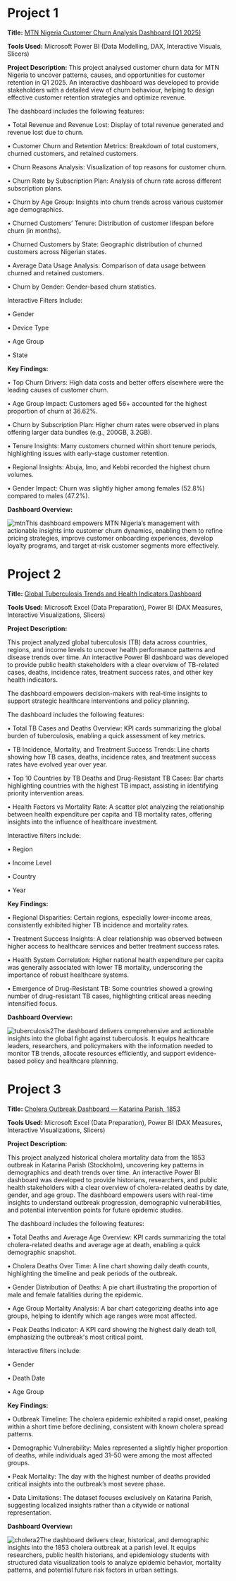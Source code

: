 # Project 1

**Title:** [MTN Nigeria Customer Churn Analysis Dashboard (Q1 2025)](https://github.com/MayokunAmao/.github.io/blob/main/Mtncustomerchurn.pbix)

**Tools Used:** Microsoft Power BI (Data Modelling, DAX, Interactive Visuals, Slicers)

**Project Description:** This project analysed customer churn data for MTN Nigeria to uncover patterns, causes, and opportunities for customer retention in Q1 2025. An interactive dashboard was developed to provide stakeholders with a detailed view of churn behaviour, helping to design effective customer retention strategies and optimize revenue.

The dashboard includes the following features:

•	Total Revenue and Revenue Lost: Display of total revenue generated and revenue lost due to churn.

•	Customer Churn and Retention Metrics: Breakdown of total customers, churned customers, and retained customers.

•	Churn Reasons Analysis: Visualization of top reasons for customer churn.

•	Churn Rate by Subscription Plan: Analysis of churn rate across different subscription plans.

•	Churn by Age Group: Insights into churn trends across various customer age demographics.

•	Churned Customers’ Tenure: Distribution of customer lifespan before churn (in months).

•	Churned Customers by State: Geographic distribution of churned customers across Nigerian states.

•	Average Data Usage Analysis: Comparison of data usage between churned and retained customers.

•	Churn by Gender: Gender-based churn statistics.

Interactive Filters Include:

•	Gender

•	Device Type

•	Age Group

•	State

**Key Findings:**

•	Top Churn Drivers: High data costs and better offers elsewhere were the leading causes of customer churn.

•	Age Group Impact: Customers aged 56+ accounted for the highest proportion of churn at 36.62%.

•	Churn by Subscription Plan: Higher churn rates were observed in plans offering larger data bundles (e.g., 200GB, 3.2GB).

•	Tenure Insights: Many customers churned within short tenure periods, highlighting issues with early-stage customer retention.

•	Regional Insights: Abuja, Imo, and Kebbi recorded the highest churn volumes.

•	Gender Impact: Churn was slightly higher among females (52.8%) compared to males (47.2%).

**Dashboard Overview:**

![mtn](mtn.png)This dashboard empowers MTN Nigeria’s management with actionable insights into customer churn dynamics, enabling them to refine pricing strategies, improve customer onboarding experiences, develop loyalty programs, and target at-risk customer segments more effectively.




#  Project 2

**Title:** [Global Tuberculosis Trends and Health Indicators Dashboard](https://github.com/MayokunAmao/.github.io/blob/main/Tuberculosis.pbix)

**Tools Used:** Microsoft Excel (Data Preparation), Power BI (DAX Measures, Interactive Visualizations, Slicers)

**Project Description:**

This project analyzed global tuberculosis (TB) data across countries, regions, and income levels to uncover health performance patterns and disease trends over time. An interactive Power BI dashboard was developed to provide public health stakeholders with a clear overview of TB-related cases, deaths, incidence rates, treatment success rates, and other key health indicators.

The dashboard empowers decision-makers with real-time insights to support strategic healthcare interventions and policy planning.

The dashboard includes the following features:

•	Total TB Cases and Deaths Overview: KPI cards summarizing the global burden of tuberculosis, enabling a quick assessment of key metrics.

•	TB Incidence, Mortality, and Treatment Success Trends: Line charts showing how TB cases, deaths, incidence rates, and treatment success rates have evolved year over year.

•	Top 10 Countries by TB Deaths and Drug-Resistant TB Cases: Bar charts highlighting countries with the highest TB impact, assisting in identifying priority intervention areas.

•	Health Factors vs Mortality Rate: A scatter plot analyzing the relationship between health expenditure per capita and TB mortality rates, offering insights into the influence of healthcare investment.

Interactive filters include:

•	Region

•	Income Level

•	Country

•	Year

**Key Findings:**

•	Regional Disparities: Certain regions, especially lower-income areas, consistently exhibited higher TB incidence and mortality rates. 

• Treatment Success Insights: A clear relationship was observed between higher access to healthcare services and better treatment success rates. 

• Health System Correlation: Higher national health expenditure per capita was generally associated with lower TB mortality, underscoring the importance of robust healthcare systems. 

• Emergence of Drug-Resistant TB: Some countries showed a growing number of drug-resistant TB cases, highlighting critical areas needing intensified focus.

**Dashboard Overview:**

![tuberculosis2](tuberculosis2.png)The dashboard delivers comprehensive and actionable insights into the global fight against tuberculosis. It equips healthcare leaders, researchers, and policymakers with the information needed to monitor TB trends, allocate resources efficiently, and support evidence-based policy and healthcare planning.




# Project 3

**Title:** [Cholera Outbreak Dashboard — Katarina Parish, 1853](https://github.com/MayokunAmao/.github.io/blob/main/cholera.pbix)

**Tools Used:** Microsoft Excel (Data Preparation), Power BI (DAX Measures, Interactive Visualizations, Slicers)

**Project Description:**

This project analyzed historical cholera mortality data from the 1853 outbreak in Katarina Parish (Stockholm), uncovering key patterns in demographics and death trends over time. An interactive Power BI dashboard was developed to provide historians, researchers, and public health stakeholders with a clear overview of cholera-related deaths by date, gender, and age group. The dashboard empowers users with real-time insights to understand outbreak progression, demographic vulnerabilities, and potential intervention points for future epidemic studies.

The dashboard includes the following features:

• Total Deaths and Average Age Overview: KPI cards summarizing the total cholera-related deaths and average age at death, enabling a quick demographic snapshot.

• Cholera Deaths Over Time: A line chart showing daily death counts, highlighting the timeline and peak periods of the outbreak.

• Gender Distribution of Deaths: A pie chart illustrating the proportion of male and female fatalities during the epidemic.

• Age Group Mortality Analysis: A bar chart categorizing deaths into age groups, helping to identify which age ranges were most affected.

• Peak Deaths Indicator: A KPI card showing the highest daily death toll, emphasizing the outbreak's most critical point.

Interactive filters include:

• Gender

• Death Date

• Age Group

**Key Findings:**


• Outbreak Timeline: The cholera epidemic exhibited a rapid onset, peaking within a short time before declining, consistent with known cholera spread patterns.

• Demographic Vulnerability: Males represented a slightly higher proportion of deaths, while individuals aged 31–50 were among the most affected groups.

• Peak Mortality: The day with the highest number of deaths provided critical insights into the outbreak’s most severe phase.

• Data Limitations: The dataset focuses exclusively on Katarina Parish, suggesting localized insights rather than a citywide or national representation.

**Dashboard Overview:**

![cholera2](cholera2.png)The dashboard delivers clear, historical, and demographic insights into the 1853 cholera outbreak at a parish level. It equips researchers, public health historians, and epidemiology students with structured data visualization tools to analyze epidemic behavior, mortality patterns, and potential future risk factors in urban settings.




